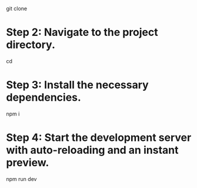 git clone <fill the github https url>


# Step 2: Navigate to the project directory.
cd <Go to the Workly>

# Step 3: Install the necessary dependencies.
npm i

# Step 4: Start the development server with auto-reloading and an instant preview.
npm run dev
